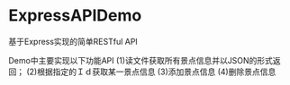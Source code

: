 # ExpressAPIDemo
基于Express实现的简单RESTful API

Demo中主要实现以下功能API
(1)读文件获取所有景点信息并以JSON的形式返回；
(2)根据指定的Ｉｄ获取某一景点信息
(3)添加景点信息
(4)删除景点信息
